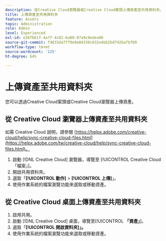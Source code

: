 ```yaml
---
description: 從Creative Cloud瀏覽器或Creative Cloud案頭上傳資產至共用資料夾。
title: 上傳資產至共用資料夾
feature: Assets
topic: Administration
role: Admin
level: Experienced
exl-id: e26fb61f-4a7f-4c02-ba80-87a9c0edea86
source-git-commit: f4833da7ff9e9a04338c632e4bb2bd742bafbf09
workflow-type: tm+mt
source-wordcount: '125'
ht-degree: 64%

---
```


# 上傳資產至共用資料夾

您可以透過Creative Cloud案頭或Creative Cloud瀏覽器上傳資產。

## 從 Creative Cloud 瀏覽器上傳資產至共用資料夾

如需 Creative Cloud 說明，請參閱 [https://helpx.adobe.com/creative-cloud/help/sync-creative-cloud-files.html](https://helpx.adobe.com/tw/creative-cloud/help/sync-creative-cloud-files.html)。

1. 啟動 [!DNL Creative Cloud] 瀏覽器，導覽至 [!UICONTROL Creative Cloud「檔案」]。
1. 開啟共用資料夾。
1. 選取「**[!UICONTROL 動作]** > **[!UICONTROL 上傳]**」。
1. 使用作業系統的檔案瀏覽功能來選取或移動資產。

## 從 Creative Cloud 桌面上傳資產至共用資料夾

1. 啟用共用。
1. 啟動 [!DNL Creative Cloud] 桌面，導覽至&#x200B;[!UICONTROL **「資產」**]。
1. 選取「**[!UICONTROL 開啟資料夾]」。**
1. 使用作業系統的檔案瀏覽功能來選取或移動資產。
